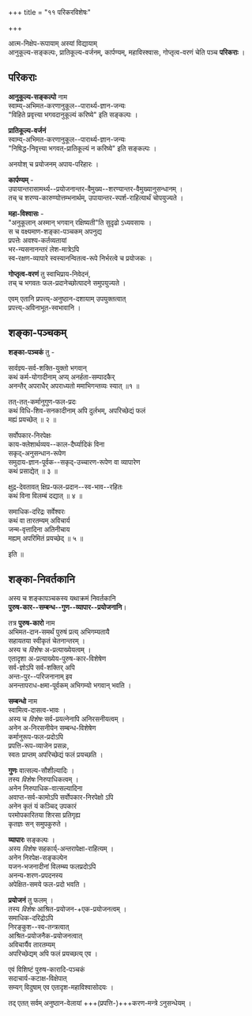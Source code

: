 +++
title = "११ परिकरविशेषः"

+++

आत्म-निक्षेप-रूपायाम् अस्यां विद्यायाम्  
आनुकूल्य-सङ्कल्पः, प्रातिकूल्य-वर्जनम्, कार्पण्यम्, महाविस्श्वासः, गोप्तृत्व-वरणं   चेति पञ्च **परिकराः** । 

## परिकराः
**आनुकूल्य-सङ्कल्पो** नाम  
स्वाम्य्-अभिमत-करणानुकूल--पारार्थ्य-ज्ञान-जन्यः  
"विहिते प्रवृत्त्या भगवदानुकूल्यं करिष्ये" इति सङ्कल्पः ।

**प्रातिकूल्य-वर्जनं**  
स्वाम्य्-अभिमत-करणानुकूल--पारार्थ्य-ज्ञान-जन्यः  
"निषिद्ध-निवृत्त्या भगवत्-प्रातिकूल्यं न करिष्ये" इति सङ्कल्पः ।  

अनयोश् च प्रयोजनम् अपाय-परिहारः ।

**कार्पण्यम्** -  
उपायान्तरासामर्थ्य--प्रयोजनान्तर-वैमुख्य--शरण्यान्तर-वैमुख्यानुसन्धानम् ।  
तच् च शरण्य-कारुण्योत्तम्भनार्थम्, उपायान्तर-स्पर्श-राहित्यार्थं चोपयुज्यते ।

**महा-विश्वासः** -  
"अनुकूलान् अस्मान् भगवान् रक्षिष्यती"ति सुदृढो ऽध्यवसायः ।  
स च वक्ष्यमाण-शङ्का-पञ्चकम् अपनुद्य  
प्रपत्तेः अवश्य-कर्तव्यतायां  
भर-न्यसनानन्तरं लेश-मात्रेऽपि  
स्व-रक्षण-व्यापारे स्वस्यानन्वितत्व-रूपे निर्भरत्वे च प्रयोजकः ।

**गोप्तृत्व-वरणं** तु स्वाभिप्राय-निवेदनं,  
तच् च भगवतः फल-प्रदानेच्छोत्पादने समुपयुज्यते ।  

एवम् एतानि प्रपत्त्य्-अनुष्ठान-दशायाम् उपयुक्तत्वात्  
प्रपत्त्य्-अविनाभूत-स्वभावानि ।

## शङ्का-पञ्चकम्
**शङ्का-पञ्चकं** तु -  

सार्वज्ञ्य-सर्व-शक्ति-युक्तो भगवान्  
कथं कर्म-योगादीनाम् अप्य् अनर्हता-सम्पादकैर्  
अनन्तैर् अपराधैर् अपराध्यतो ममाभिगन्तव्यः स्यात् ॥१ ॥ 

तत्-तत्-कर्मानुगुण-फल-प्रदः  
कथं विधि-शिव-सनकादीनाम् अपि दुर्लभम्, अपरिच्छेद्यं फलं  
मह्यं प्रयच्छेत् ॥ २ ॥ 

सर्वोपकार-निरपेक्षः  
काय-क्लेशार्थव्यय--काल-दैर्घ्यादिकं विना  
सकृद्-अनुसन्धान-रूपेण  
समुदाय-ज्ञान-पूर्वक--सकृद्-उच्चारण-रूपेण वा व्यापारेण  
कथं प्रसाद्येत् ॥ ३ ॥ 

क्षुद्र-देवतावत् क्षिप्र-फल-प्रदान--स्व-भाव--रहितः  
कथं विना विलम्बं दद्यात् ॥ ४ ॥ 

समाधिक-दरिद्रः सर्वेश्वरः  
कथं वा तारतम्यम् अविचार्य  
जन्म-वृत्तादिना अतिनीचाय  
मह्यम् अपरिमितं प्रयच्छेद् ॥ ५ ॥

इति ॥

## शङ्का-निवर्तकानि
अस्य च शङ्कापञ्चकस्य यथाक्रमं निवर्तकानि  
**पुरुष-कार--सम्बन्ध--गुण--व्यापार--प्रयोजनानि**। 

तत्र **पुरुष-कारो** नाम  
अभिमत-दान-समर्थं पुरुषं प्रत्य् अभिगम्यतायै  
सहायतया स्वीकृतं चेतनान्तरम् ।  
अस्य च *विशेषः* अ-प्रत्याख्येयत्वम् ।  
एतादृशा अ-प्रत्याख्येय-पुरुष-कार-विशेषेण  
सर्व-ज्ञोऽपि सर्व-शक्तिर् अपि  
अन्तः-पुर--परिजनानाम् इव  
अनन्तापराध-क्षमा-पूर्वकम् अभिगम्यो भगवान् भवति ।

**सम्बन्धो** नाम  
स्वामित्व-दासत्व-भावः ।  
अस्य च *विशेषः* सर्व-प्रयत्नेनापि अनिरसनीयत्वम् ।  
अनेन अ-निरसनीयेन सम्बन्ध-विशेषेण  
कर्मानुरूप-फल-प्रदोऽपि  
प्रपत्ति-रूप-व्याजेन प्रसन्नः,  
स्वतः प्राप्तम् अपरिच्छेद्यं फलं प्रयच्छति ।

**गुणः** वात्सल्य-सौशील्यादिः ।  
तस्य *विशेषः* निरुपाधिकत्वम् ।  
अनेन निरुपाधिक-वात्सल्यादिना  
अवाप्त-सर्व-कामोऽपि सर्वोपकार-निरपेक्षो ऽपि  
अनेन कृतं यं कञ्चिद् उपकारं  
परमोपकारितया शिरसा प्रतिगृह्य  
कृतज्ञः सन् समुपकुरुते ।

**व्यापारः** सङ्कल्पः ।  
अस्य *विशेषः* सहकार्य्-अन्तरापेक्षा-राहित्यम् ।  
अनेन निरपेक्ष-सङ्कल्पेन  
यजन-भजनादीनां विलम्ब्य फलप्रदोऽपि  
अनन्य-शरण-प्रपदनस्य  
अपेक्षित-समये फल-प्रदो भवति ।

**प्रयोजनं** तु फलम् ।  
तस्य *विशेषः* आश्रित-प्रयोजन-+एक-प्रयोजनत्वम् ।  
समाधिक-दरिद्रोऽपि  
निरङ्कुश--स्व-तन्त्रत्वात्  
आश्रित-प्रयोजनैक-प्रयोजनत्वात्  
अविचार्यैव तारतम्यम्  
अपरिच्छेद्यम् अपि फलं प्रयच्छत्य् एव ।

एवं विशिष्टं पुरुष-कारादि-पञ्चकं  
सदाचार्य-कटाक्ष-विक्षेपात्  
सम्यग् विदुषाम् एव एतादृश-महाविश्वासोदयः ।  

तद् एतत् सर्वम् अनुष्ठान-वेलायां +++(प्रपत्ति-)+++करण-मन्त्रे ऽनुसन्धेयम् ।

